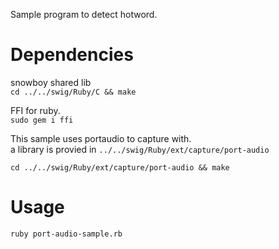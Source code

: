 Sample program to detect hotword.  

Dependencies
===
snowboy shared lib  
`cd ../../swig/Ruby/C && make`

FFI for ruby.  
`sudo gem i ffi`


This sample uses portaudio to capture with.  
a library is provied in `../../swig/Ruby/ext/capture/port-audio`  

`cd ../../swig/Ruby/ext/capture/port-audio && make`

Usage
===
`ruby port-audio-sample.rb`
